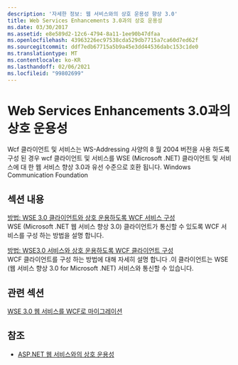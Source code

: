 ```yaml
---
description: '자세한 정보: 웹 서비스와의 상호 운용성 향상 3.0'
title: Web Services Enhancements 3.0과의 상호 운용성
ms.date: 03/30/2017
ms.assetid: e8e589d2-12c6-4794-8a11-1ee90b47dfaa
ms.openlocfilehash: 43963226ec97538cda529db7715a7ca60d7ed62f
ms.sourcegitcommit: ddf7edb67715a5b9a45e3dd44536dabc153c1de0
ms.translationtype: MT
ms.contentlocale: ko-KR
ms.lasthandoff: 02/06/2021
ms.locfileid: "99802699"
---
```

# <a name="interoperability-with-web-services-enhancements-30"></a>Web Services Enhancements 3.0과의 상호 운용성

Wcf 클라이언트 및 서비스는 WS-Addressing 사양의 8 월 2004 버전을 사용 하도록 구성 된 경우 wcf 클라이언트 및 서비스를 WSE (Microsoft .NET) 클라이언트 및 서비스에 대 한 웹 서비스 향상 3.0과 유선 수준으로 호환 됩니다. Windows Communication Foundation  
  
## <a name="in-this-section"></a>섹션 내용  

 [방법: WSE 3.0 클라이언트와 상호 운용하도록 WCF 서비스 구성](how-to-configure-wcf-services-to-interoperate-with-wse-3-0-clients.md)  
 WSE (Microsoft .NET 웹 서비스 향상 3.0) 클라이언트가 통신할 수 있도록 WCF 서비스를 구성 하는 방법을 설명 합니다.  
  
 [방법: WSE3.0 서비스와 상호 운용하도록 WCF 클라이언트 구성](how-to-configure-a-wcf-client-to-interoperate-with-wse3-0-services.md)  
 WCF 클라이언트를 구성 하는 방법에 대해 자세히 설명 합니다 .이 클라이언트는 WSE (웹 서비스 향상 3.0 for Microsoft .NET) 서비스와 통신할 수 있습니다.  
  
## <a name="related-sections"></a>관련 섹션  

 [WSE 3.0 웹 서비스를 WCF로 마이그레이션](migrating-wse-3-0-web-services-to-wcf.md)  
  
## <a name="see-also"></a>참조

- [ASP.NET 웹 서비스와의 상호 운용성](interop-with-aspnet-web-services.md)
